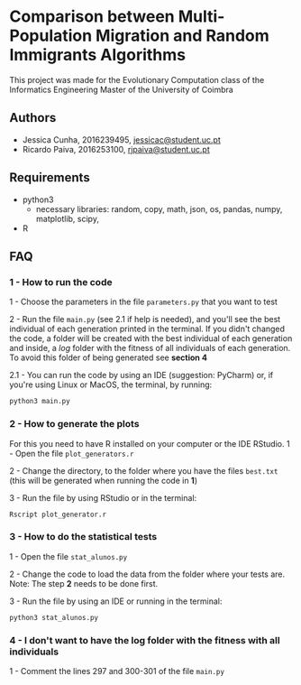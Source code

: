 # Comparison between Multi-Population Migration and Random Immigrants Algorithms
This project was made for the Evolutionary Computation class of the Informatics Engineering Master of the University of Coimbra
## Authors
- Jessica Cunha, 2016239495, jessicac@student.uc.pt
- Ricardo Paiva, 2016253100, rjpaiva@student.uc.pt

## Requirements
- python3
    - necessary libraries: random, copy, math, json, os, pandas, numpy, matplotlib, scipy, 
- R

## FAQ

### 1 - How to run the code

1 - Choose the parameters in the file `parameters.py` that you want to test

2 - Run the file `main.py` (see 2.1 if help is needed), and you'll see the best individual of each generation printed in the terminal. If you didn't changed the code, a folder will be created with the best individual of each generation and inside, a *log* folder with the fitness of all individuals of each generation. To avoid this folder of being generated see **section 4**


2.1 - You can run the code by using an IDE (suggestion: PyCharm) or, if you're using Linux or MacOS, the terminal, by running:

`python3 main.py`

### 2 - How to generate the plots

For this you need to have R installed on your computer or the IDE RStudio.
1 - Open the file `plot_generators.r`

2 - Change the directory, to the folder where you have the files `best.txt` (this will be generated when running the code in **1**)

3 - Run the file by using RStudio or in the terminal:

`Rscript plot_generator.r`

### 3 - How to do the statistical tests

1 - Open the file `stat_alunos.py`

2 - Change the code to load the data from the folder where your tests are. Note: The step **2** needs to be done first.

3 - Run the file by using an IDE or running in the terminal:

`python3 stat_alunos.py`

### 4 - I don't want to have the log folder with the fitness with all individuals
1 - Comment the lines 297 and 300-301 of the file `main.py`
